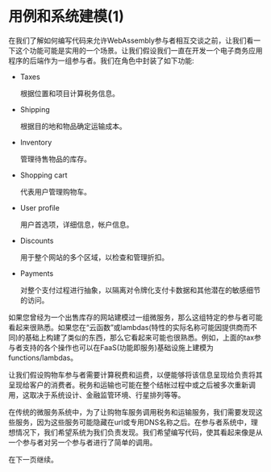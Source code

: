 # 用例和系统建模(1)

在我们了解如何编写代码来允许WebAssembly参与者相互交谈之前，让我们看一下这个功能可能是实用的一个场景。让我们假设我们一直在开发一个电子商务应用程序的后端作为一组参与者。我们在角色中封装了如下功能:
- Taxes

    根据位置和项目计算税务信息。
- Shipping

    根据目的地和物品确定运输成本。
- Inventory

    管理待售物品的库存。
- Shopping cart

    代表用户管理购物车。
- User profile

    用户首选项，详细信息，帐户信息。
- Discounts

    用于整个网站的多个区域，以检查和管理折扣。
- Payments

    对整个支付过程进行抽象，以隔离对令牌化支付卡数据和其他潜在的敏感细节的访问。

如果您曾经为一个出售库存的网站建模过一组微服务，那么这组特定的参与者可能看起来很熟悉。如果您在“云函数”或lambdas(特性的实际名称可能因提供商而不同)的基础上构建了类似的东西，那么它看起来可能也很熟悉。例如，上面的tax参与者支持的各个操作也可以在FaaS(功能即服务)基础设施上建模为functions/lambdas。

让我们假设购物车参与者需要计算税费和运费，以便能够将该信息呈现给负责将其呈现给客户的消费者。税务和运输也可能在整个结帐过程中或之后被多次重新调用，这取决于系统设计、金融监管环境、行星排列等等。

在传统的微服务系统中，为了让购物车服务调用税务和运输服务，我们需要发现这些服务，因为这些服务可能隐藏在url或专用DNS名称之后。在参与者系统中，理想情况下，我们希望系统为我们负责发现。我们希望编写代码，使其看起来像是从一个参与者对另一个参与者进行了简单的调用。

在下一页继续。